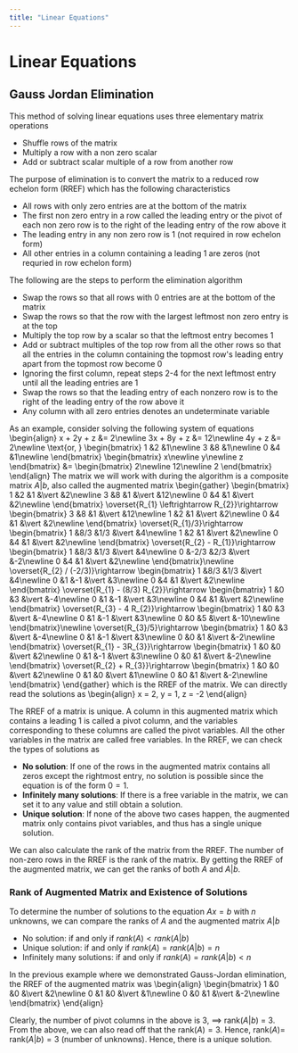 ```yaml
---
title: "Linear Equations"
---
```


<!-- %%%%%%%%%%%%%%%%%%%%%%%%%%%%%% -->
# Linear Equations
## Gauss Jordan Elimination
This method of solving linear equations uses three elementary matrix operations
* Shuffle rows of the matrix
* Multiply a row with a non zero scalar
* Add or subtract scalar multiple of a row from another row

The purpose of elimination is to convert the matrix to a reduced row echelon form (RREF) which has the following characteristics
* All rows with only zero entries are at the bottom of the matrix
* The first non zero entry in a row called the leading entry or the pivot of each non zero row is to the right of the leading entry of the row above it
* The leading entry in any non zero row is 1 (not required in row echelon form)
* All other entries in a column containing a leading 1 are zeros (not requried in row echelon form)

The following are the steps to perform the elimination algorithm
* Swap the rows so that all rows with 0 entries are at the bottom of the matrix
* Swap the rows so that the row with the largest leftmost non zero entry is at the top
* Multiply the top row by a scalar so that the leftmost entry becomes 1
* Add or subtract multiples of the top row from all the other rows so that all the entries in the column containing the topmost row's leading entry apart from the topmost row become 0
* Ignoring the first column, repeat steps 2-4 for the next leftmost entry until all the leading entries are 1
* Swap the rows so that the leading entry of each nonzero row is to the right of the leading entry of the row above it
* Any column with all zero entries denotes an undeterminate variable

As an example, consider solving the following system of equations
\begin{align}
    x + 2y + z &= 2\newline
    3x + 8y + z &= 12\newline
    4y + z &= 2\newline
    \text{or, } \begin{bmatrix}
    1 &2 &1\newline
    3 &8 &1\newline
    0 &4 &1\newline
    \end{bmatrix}
    \begin{bmatrix}
        x\newline y\newline z
    \end{bmatrix} &= \begin{bmatrix}
        2\newline 12\newline 2
    \end{bmatrix}
\end{align}
The matrix we will work with during the algorithm is a composite matrix $A \vert b$, also called the augmented matrix
\begin{gather}
    \begin{bmatrix}
    1 &2 &1 &\vert &2\newline
    3 &8 &1 &\vert &12\newline
    0 &4 &1 &\vert &2\newline
    \end{bmatrix} \overset{R_{1} \leftrightarrow R_{2}}\rightarrow
    \begin{bmatrix}
    3 &8 &1 &\vert &12\newline
    1 &2 &1 &\vert &2\newline
    0 &4 &1 &\vert &2\newline
    \end{bmatrix} \overset{R_{1}/3}\rightarrow
    \begin{bmatrix}
    1 &8/3 &1/3 &\vert &4\newline
    1 &2 &1 &\vert &2\newline
    0 &4 &1 &\vert &2\newline
    \end{bmatrix} \overset{R_{2} - R_{1}}\rightarrow
    \begin{bmatrix}
    1 &8/3 &1/3 &\vert &4\newline
    0 &-2/3 &2/3 &\vert &-2\newline
    0 &4 &1 &\vert &2\newline
    \end{bmatrix}\newline
    \overset{R_{2} / (-2/3)}\rightarrow
    \begin{bmatrix}
    1 &8/3 &1/3 &\vert &4\newline
    0 &1 &-1 &\vert &3\newline
    0 &4 &1 &\vert &2\newline
    \end{bmatrix} \overset{R_{1} - (8/3) R_{2}}\rightarrow
    \begin{bmatrix}
    1 &0 &3 &\vert &-4\newline
    0 &1 &-1 &\vert &3\newline
    0 &4 &1 &\vert &2\newline
    \end{bmatrix} \overset{R_{3} - 4 R_{2}}\rightarrow
    \begin{bmatrix}
    1 &0 &3 &\vert &-4\newline
    0 &1 &-1 &\vert &3\newline
    0 &0 &5 &\vert &-10\newline
    \end{bmatrix}\newline
    \overset{R_{3}/5}\rightarrow
    \begin{bmatrix}
    1 &0 &3 &\vert &-4\newline
    0 &1 &-1 &\vert &3\newline
    0 &0 &1 &\vert &-2\newline
    \end{bmatrix} \overset{R_{1} - 3R_{3}}\rightarrow
    \begin{bmatrix}
    1 &0 &0 &\vert &2\newline
    0 &1 &-1 &\vert &3\newline
    0 &0 &1 &\vert &-2\newline
    \end{bmatrix} \overset{R_{2} + R_{3}}\rightarrow
    \begin{bmatrix}
    1 &0 &0 &\vert &2\newline
    0 &1 &0 &\vert &1\newline
    0 &0 &1 &\vert &-2\newline
    \end{bmatrix}
\end{gather}
which is the RREF of the matrix. We can directly read the solutions as
\begin{align}
    x = 2, y = 1, z = -2
\end{align}

The RREF of a matrix is unique. A column in this augmented matrix which contains a leading $1$ is called a pivot column, and the variables corresponding to these columns are called the pivot variables. All the other variables in the matrix are called free variables. In the RREF, we can check the types of solutions as
* **No solution**: If one of the rows in the augmented matrix contains all zeros except the rightmost entry, no solution is possible since the equation is of the form $0 = 1$.
* **Infinitely many solutions**: If there is a free variable in the matrix, we can set it to any value and still obtain a solution.
* **Unique solution**: If none of the above two cases happen, the augmented matrix only contains pivot variables, and thus has a single unique solution.

We can also calculate the rank of the matrix from the RREF. The number of non-zero rows in the RREF is the rank of the matrix. By getting the RREF of the augmented matrix, we can get the ranks of both $A$ and $A\vert b$.

### Rank of Augmented Matrix and Existence of Solutions
To determine the number of solutions to the equation $Ax = b$ with $n$ unknowns, we can compare the ranks of $A$ and the augmented matrix $A \vert b$
* No solution: if and only if $rank(A) < rank(A\lvert b)$
* Unique solution: if and only if $rank(A) = rank(A\vert b) = n$
* Infinitely many solutions: if and only if $rank(A) = rank(A\vert b) < n$

In the previous example where we demonstrated Gauss-Jordan elimination, the RREF of the augmented matrix was
\begin{align}
    \begin{bmatrix}
    1 &0 &0 &\vert &2\newline
    0 &1 &0 &\vert &1\newline
    0 &0 &1 &\vert &-2\newline
    \end{bmatrix}
\end{align}

Clearly, the number of pivot columns in the above is $3$, $\implies$ rank$(A \vert b)$ = $3$. From the above, we can also read off that the rank$(A) = 3$. Hence, rank$(A) =$ rank$(A \vert b) = 3$ (number of unknowns). Hence, there is a unique solution.
